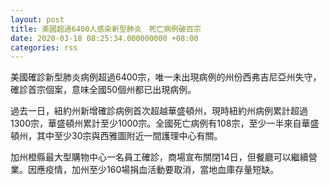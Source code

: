 ```yaml
---
layout: post
title: 美國超過6400人感染新型肺炎　死亡病例破百宗
date: 2020-03-18 08:25:34.000000000 +08:00
categories: rss
---
```


美國確診新型肺炎病例超過6400宗，唯一未出現病例的州份西弗吉尼亞州失守，確診首宗個案，意味全國50個州都已出現病例。

過去一日，紐約州新增確診病例首次超越華盛頓州，現時紐約州病例累計超過1300宗，華盛頓州累計至少1000宗。全國死亡病例有108宗，至少一半來自華盛頓州，其中至少30宗與西雅圖附近一間護理中心有關。

加州橙縣最大型購物中心一名員工確診，商場宣布關閉14日，但餐廳可以繼續營業。因應疫情，加州至少160場捐血活動要取消，當地血庫存量短缺。
